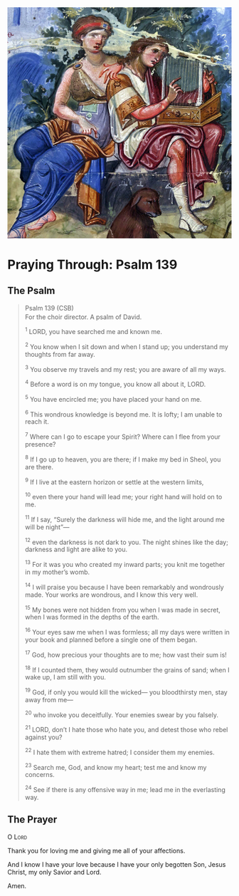 <img class="intro-right" src="art-paris-psalter.jpg">

<style>
  li {list-style-type: none;}
  p + ul {
    margin-top: -18px;
}
</style>

# Praying Through: Psalm 139

## The Psalm

>Psalm 139 (CSB)  
><sup></sup> For the choir director. A psalm of David. 
>
><sup>1</sup> LORD, you have searched me and known me. 
>
><sup>2</sup> You know when I sit down and when I stand up; you understand my thoughts from far away. 
>
><sup>3</sup> You observe my travels and my rest; you are aware of all my ways. 
>
><sup>4</sup> Before a word is on my tongue, you know all about it, LORD. 
>
><sup>5</sup> You have encircled me; you have placed your hand on me. 
>
><sup>6</sup> This wondrous knowledge is beyond me. It is lofty; I am unable to reach it. 
>
><sup>7</sup> Where can I go to escape your Spirit? Where can I flee from your presence? 
>
><sup>8</sup> If I go up to heaven, you are there; if I make my bed in Sheol, you are there. 
>
><sup>9</sup> If I live at the eastern horizon or settle at the western limits, 
>
><sup>10</sup> even there your hand will lead me; your right hand will hold on to me. 
>
><sup>11</sup> If I say, “Surely the darkness will hide me, and the light around me will be night”— 
>
><sup>12</sup> even the darkness is not dark to you. The night shines like the day; darkness and light are alike to you. 
>
><sup>13</sup> For it was you who created my inward parts; you knit me together in my mother’s womb. 
>
><sup>14</sup> I will praise you because I have been remarkably and wondrously made. Your works are wondrous, and I know this very well. 
>
><sup>15</sup> My bones were not hidden from you when I was made in secret, when I was formed in the depths of the earth. 
>
><sup>16</sup> Your eyes saw me when I was formless; all my days were written in your book and planned before a single one of them began. 
>
><sup>17</sup> God, how precious your thoughts are to me; how vast their sum is! 
>
><sup>18</sup> If I counted them, they would outnumber the grains of sand; when I wake up, I am still with you. 
>
><sup>19</sup> God, if only you would kill the wicked— you bloodthirsty men, stay away from me— 
>
><sup>20</sup> who invoke you deceitfully. Your enemies swear by you falsely. 
>
><sup>21</sup> LORD, don’t I hate those who hate you, and detest those who rebel against you? 
>
><sup>22</sup> I hate them with extreme hatred; I consider them my enemies. 
>
><sup>23</sup> Search me, God, and know my heart; test me and know my concerns. 
>
><sup>24</sup> See if there is any offensive way in me; lead me in the everlasting way.

## The Prayer

<div style="font-variant: small-caps;">
O Lord
</div>

Thank you for loving me and giving me all of your affections.

And I know I have your love because I have your only begotten Son, Jesus Christ, my only Savior and Lord.

Amen.
